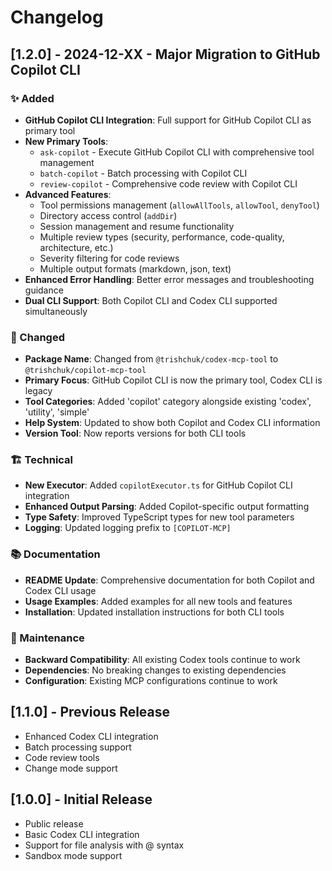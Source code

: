 # Changelog

## [1.2.0] - 2024-12-XX - Major Migration to GitHub Copilot CLI

### ✨ Added
- **GitHub Copilot CLI Integration**: Full support for GitHub Copilot CLI as primary tool
- **New Primary Tools**:
  - `ask-copilot` - Execute GitHub Copilot CLI with comprehensive tool management
  - `batch-copilot` - Batch processing with Copilot CLI
  - `review-copilot` - Comprehensive code review with Copilot CLI
- **Advanced Features**:
  - Tool permissions management (`allowAllTools`, `allowTool`, `denyTool`)
  - Directory access control (`addDir`)
  - Session management and resume functionality
  - Multiple review types (security, performance, code-quality, architecture, etc.)
  - Severity filtering for code reviews
  - Multiple output formats (markdown, json, text)
- **Enhanced Error Handling**: Better error messages and troubleshooting guidance
- **Dual CLI Support**: Both Copilot CLI and Codex CLI supported simultaneously

### 🔄 Changed
- **Package Name**: Changed from `@trishchuk/codex-mcp-tool` to `@trishchuk/copilot-mcp-tool`
- **Primary Focus**: GitHub Copilot CLI is now the primary tool, Codex CLI is legacy
- **Tool Categories**: Added 'copilot' category alongside existing 'codex', 'utility', 'simple'
- **Help System**: Updated to show both Copilot and Codex CLI information
- **Version Tool**: Now reports versions for both CLI tools

### 🏗️ Technical
- **New Executor**: Added `copilotExecutor.ts` for GitHub Copilot CLI integration
- **Enhanced Output Parsing**: Added Copilot-specific output formatting
- **Type Safety**: Improved TypeScript types for new tool parameters
- **Logging**: Updated logging prefix to `[COPILOT-MCP]`

### 📚 Documentation
- **README Update**: Comprehensive documentation for both Copilot and Codex CLI usage
- **Usage Examples**: Added examples for all new tools and features
- **Installation**: Updated installation instructions for both CLI tools

### 🔧 Maintenance
- **Backward Compatibility**: All existing Codex tools continue to work
- **Dependencies**: No breaking changes to existing dependencies
- **Configuration**: Existing MCP configurations continue to work

## [1.1.0] - Previous Release

- Enhanced Codex CLI integration
- Batch processing support
- Code review tools
- Change mode support

## [1.0.0] - Initial Release

- Public release
- Basic Codex CLI integration
- Support for file analysis with @ syntax
- Sandbox mode support
